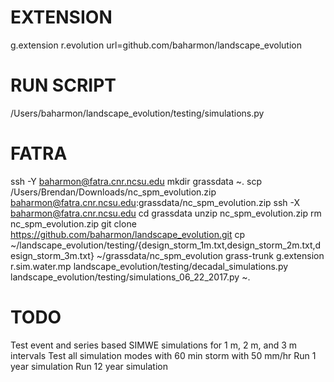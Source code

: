 # EXTENSION
g.extension r.evolution url=github.com/baharmon/landscape_evolution

# RUN SCRIPT
/Users/baharmon/landscape_evolution/testing/simulations.py

# FATRA
ssh -Y baharmon@fatra.cnr.ncsu.edu
mkdir grassdata
~.
scp /Users/Brendan/Downloads/nc_spm_evolution.zip baharmon@fatra.cnr.ncsu.edu:grassdata/nc_spm_evolution.zip
ssh -X baharmon@fatra.cnr.ncsu.edu
cd grassdata
unzip nc_spm_evolution.zip
rm nc_spm_evolution.zip
git clone https://github.com/baharmon/landscape_evolution.git
cp ~/landscape_evolution/testing/{design_storm_1m.txt,design_storm_2m.txt,design_storm_3m.txt} ~/grassdata/nc_spm_evolution
grass-trunk
g.extension r.sim.water.mp
landscape_evolution/testing/decadal_simulations.py
landscape_evolution/testing/simulations_06_22_2017.py
~.

# TODO
Test event and series based SIMWE simulations for 1 m, 2 m, and 3 m intervals
Test all simulation modes with 60 min storm with 50 mm/hr
Run 1 year simulation
Run 12 year simulation
